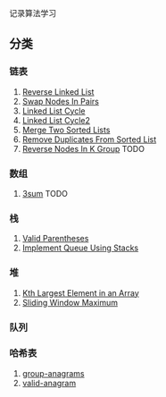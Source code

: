 记录算法学习

## 分类

### 链表
1. [Reverse Linked List](src/main/java/com/aheizi/linked_list/ReverseLinkedList.java)
2. [Swap Nodes In Pairs](src/main/java/com/aheizi/linked_list/SwapNodesInPairs.java)
3. [Linked List Cycle](src/main/java/com/aheizi/linked_list/LinkedListCycle.java)
4. [Linked List Cycle2](src/main/java/com/aheizi/linked_list/LinkedListCycle2.java)
5. [Merge Two Sorted Lists](src/main/java/com/aheizi/linked_list/MergeTwoSortedLists.java)
6. [Remove Duplicates From Sorted List](src/main/java/com/aheizi/linked_list/RemoveDuplicatesFromSortedList.java)
7. [Reverse Nodes In K Group](src/main/java/com/aheizi/linked_list/ReverseNodesInKGroup.java) TODO

### 数组
1. [3sum](src/main/java/com/aheizi/array/Sum3.java) TODO

### 栈
1. [Valid Parentheses](src/main/java/com/aheizi/stack/ValidParentheses.java) 
2. [Implement Queue Using Stacks](src/main/java/com/aheizi/stack/ImplementQueueUsingStacks.java)

### 堆
1. [Kth Largest Element in an Array](src/main/java/com/aheizi/heap/KthLargestElementInArray.java)
2. [Sliding Window Maximum](src/main/java/com/aheizi/heap/SlidingWindowMaximum.java)

### 队列

### 哈希表
1. [group-anagrams](src/main/java/com/aheizi/hash_table/GroupAnagrams.java)
2. [valid-anagram](src/main/java/com/aheizi/hash_table/ValidAnagram.java)
